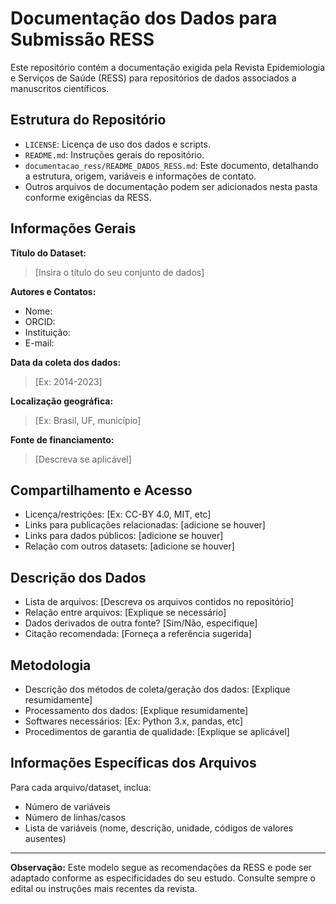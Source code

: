 # Documentação dos Dados para Submissão RESS

Este repositório contém a documentação exigida pela Revista Epidemiologia e Serviços de Saúde (RESS) para repositórios de dados associados a manuscritos científicos.

## Estrutura do Repositório

- `LICENSE`: Licença de uso dos dados e scripts.
- `README.md`: Instruções gerais do repositório.
- `documentacao_ress/README_DADOS_RESS.md`: Este documento, detalhando a estrutura, origem, variáveis e informações de contato.
- Outros arquivos de documentação podem ser adicionados nesta pasta conforme exigências da RESS.

## Informações Gerais

**Título do Dataset:**
> [Insira o título do seu conjunto de dados]

**Autores e Contatos:**
- Nome:
- ORCID:
- Instituição:
- E-mail:

**Data da coleta dos dados:**
> [Ex: 2014-2023]

**Localização geográfica:**
> [Ex: Brasil, UF, município]

**Fonte de financiamento:**
> [Descreva se aplicável]

## Compartilhamento e Acesso

- Licença/restrições: [Ex: CC-BY 4.0, MIT, etc]
- Links para publicações relacionadas: [adicione se houver]
- Links para dados públicos: [adicione se houver]
- Relação com outros datasets: [adicione se houver]

## Descrição dos Dados

- Lista de arquivos: [Descreva os arquivos contidos no repositório]
- Relação entre arquivos: [Explique se necessário]
- Dados derivados de outra fonte? [Sim/Não, especifique]
- Citação recomendada: [Forneça a referência sugerida]

## Metodologia

- Descrição dos métodos de coleta/geração dos dados: [Explique resumidamente]
- Processamento dos dados: [Explique resumidamente]
- Softwares necessários: [Ex: Python 3.x, pandas, etc]
- Procedimentos de garantia de qualidade: [Explique se aplicável]

## Informações Específicas dos Arquivos

Para cada arquivo/dataset, inclua:
- Número de variáveis
- Número de linhas/casos
- Lista de variáveis (nome, descrição, unidade, códigos de valores ausentes)

---

**Observação:**
Este modelo segue as recomendações da RESS e pode ser adaptado conforme as especificidades do seu estudo. Consulte sempre o edital ou instruções mais recentes da revista.
